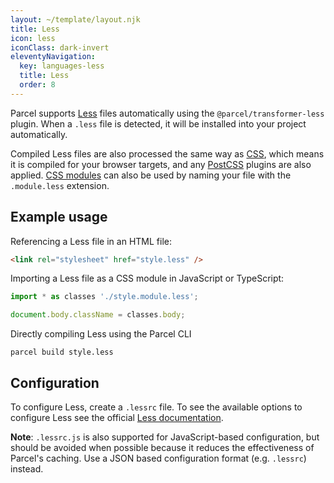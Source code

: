 ```yaml
---
layout: ~/template/layout.njk
title: Less
icon: less
iconClass: dark-invert
eleventyNavigation:
  key: languages-less
  title: Less
  order: 8
---
```


Parcel supports [Less](https://lesscss.org/) files automatically using the `@parcel/transformer-less` plugin. When a `.less` file is detected, it will be installed into your project automatically.

Compiled Less files are also processed the same way as [CSS](/languages/css.md), which means it is compiled for your browser targets, and any [PostCSS](/languages/css.md#postcss) plugins are also applied. [CSS modules](/languages/css.md#css-modules) can also be used by naming your file with the `.module.less` extension.

## Example usage

Referencing a Less file in an HTML file:

```html
<link rel="stylesheet" href="style.less" />
```

Importing a Less file as a CSS module in JavaScript or TypeScript:

```js
import * as classes './style.module.less';

document.body.className = classes.body;
```

Directly compiling Less using the Parcel CLI

```
parcel build style.less
```

## Configuration

To configure Less, create a `.lessrc` file. To see the available options to configure Less see the official [Less documentation](http://lesscss.org/usage/#less-options).

<warning>

**Note**: `.lessrc.js` is also supported for JavaScript-based configuration, but should be avoided when possible because it reduces the effectiveness of Parcel's caching. Use a JSON based configuration format (e.g. `.lessrc`) instead.

</warning>
